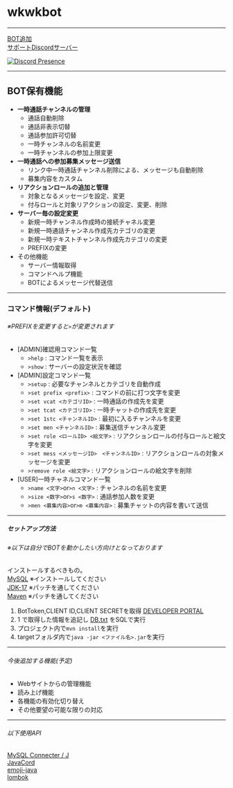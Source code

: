 # wkwkbot
***
[BOT追加](https://discord.com/oauth2/authorize?client_id=937343064811384924&scope=bot&permissions=8)  
[サポートDiscordサーバー](https://discord.gg/6Z7jabh983)

[![Discord Presence](https://lanyard.cnrad.dev/api/422099698388697108?idleMessage=今は何もしてないよ&hideTimestamp=true
)](https://discord.com/users/422099698388697108)
***
## BOT保有機能
- **一時通話チャンネルの管理**
  - 通話自動削除
  - 通話非表示切替
  - 通話参加許可切替
  - 一時チャンネルの名前変更
  - 一時チャンネルの参加上限変更
- **一時通話への参加募集メッセージ送信**
  - リンク中一時通話チャンネル削除による、メッセージも自動削除
  - 募集内容をカスタム
- **リアクションロールの追加と管理**
  - 対象となるメッセージを設定、変更
  - 付与ロールと対象リアクションの設定、変更、削除
- **サーバー毎の設定変更**
  - 新規一時チャンネル作成時の接続チャネル変更
  - 新規一時通話チャンネル作成先カテゴリの変更
  - 新規一時テキストチャンネル作成先カテゴリの変更
  - PREFIXの変更
- その他機能
  - サーバー情報取得
  - コマンドヘルプ機能
  - BOTによるメッセージ代替送信
***
### コマンド情報(デフォルト)
###### ※PREFIXを変更すると`>`が変更されます
- [ADMIN]確認用コマンド一覧
  - `>help` : コマンド一覧を表示
  - `>show` : サーバーの設定状況を確認
- [ADMIN]設定コマンド一覧
  - `>setup` : 必要なチャンネルとカテゴリを自動作成
  - `>set prefix <prefix>` : コマンドの前に打つ文字を変更
  - `>set vcat <カテゴリID>` : 一時通話の作成先を変更
  - `>set tcat <カテゴリID>` : 一時チャットの作成先を変更
  - `>set 1stc <チャンネルID>` : 最初に入るチャンネルを変更
  - `>set men <チャンネルID>` : 募集送信チャンネル変更
  - `>set role <ロールID> <絵文字>` : リアクションロールの付与ロールと絵文字を変更
  - `>set mess <メッセージID>　<チャンネルID>` : リアクションロールの対象メッセージを変更
  - `>remove role <絵文字>` : リアクションロールの絵文字を削除
- [USER]一時チャネルコマンド一覧
  - `>name <文字>`or`>n <文字>` : チャンネルの名前を変更
  - `>size <数字>`or`>s <数字>` : 通話参加人数を変更
  - `>men <募集内容>`or`>m <募集内容>` : 募集チャットの内容を書いて送信
***
##### セットアップ方法
###### ※以下は自分でBOTを動かしたい方向けとなっております
インストールするべきもの。  
[MySQL](https://dev.mysql.com/downloads/mysql/) ※インストールしてください  
[JDK-17](https://www.oracle.com/java/technologies/downloads/) ※パッチを通してください  
[Maven](https://maven.apache.org/download.cgi) ※パッチを通してください
1. BotToken,CLIENT ID,CLIENT SECRETを取得 [DEVELOPER PORTAL](https://discord.com/developers/applications)
2. 1 で取得した情報を追記し [DB.txt](https://github.com/wkwk-3/wkwkbot/blob/main/DB/DB.txt) をSQLで実行
3. プロジェクト内で`mvn install`を実行
4. targetフォルダ内で`java -jar <ファイル名>.jar`を実行
***
###### 今後追加する機能(予定)
- Webサイトからの管理機能
- 読み上げ機能
- 各機能の有効化切り替え
- その他要望の可能な限りの対応
***
###### 以下使用API
[MySQL Connecter / J](https://github.com/mysql/mysql-connector-j)  
[JavaCord](https://javacord.org)  
[emoji-java](https://github.com/vdurmont/emoji-java)  
[lombok](https://github.com/projectlombok/lombok)